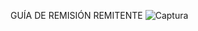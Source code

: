 GUÍA DE REMISIÓN REMITENTE
![Captura](https://user-images.githubusercontent.com/56702438/205982598-321f243c-f82c-49b9-aba0-5dfc0517f697.PNG)
